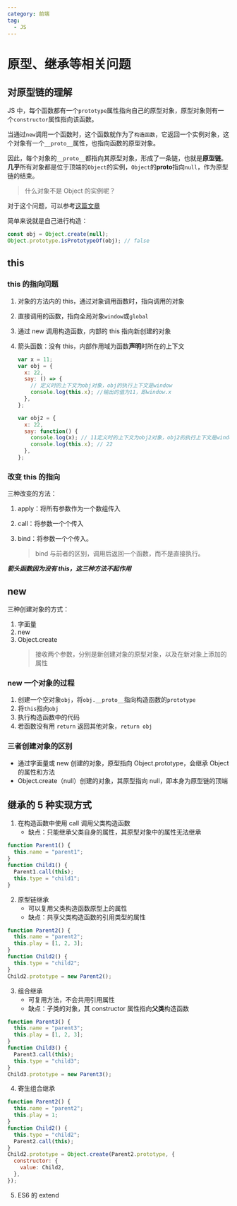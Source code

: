 ```yaml
---
category: 前端
tag:
  - JS
---
```


# 原型、继承等相关问题

## 对原型链的理解

JS 中，每个函数都有一个`prototype`属性指向自己的原型对象，原型对象则有一个`constructor`属性指向该函数。

当通过`new`调用一个函数时，这个函数就作为了`构造函数`，它返回一个实例对象，这个对象有一个`__proto__`属性，也指向函数的原型对象。

因此，每个对象的`__proto__`都指向其原型对象，形成了一条链，也就是**原型链**。**几乎**所有对象都是位于顶端的`Object`的实例，`Object`的**proto**指向`null`，作为原型链的结束。

> 什么对象不是 Object 的实例呢？

对于这个问题，可以参考[这篇文章](https://2ality.com/2012/08/instanceof-object.html)

简单来说就是自己进行构造：

```js
const obj = Object.create(null);
Object.prototype.isPrototypeOf(obj); // false
```

## this

### this 的指向问题

1. 对象的方法内的 this，通过对象调用函数时，指向调用的对象

2. 直接调用的函数，指向全局对象`window`或`global`

3. 通过 new 调用构造函数，内部的 this 指向新创建的对象

4. 箭头函数：没有 this，内部作用域为函数**声明**时所在的上下文

   ```javascript
   var x = 11;
   var obj = {
     x: 22,
     say: () => {
       // 定义时的上下文为obj对象，obj的执行上下文是window
       console.log(this.x); //输出的值为11，即window.x
     },
   };

   var obj2 = {
     x: 22,
     say: function() {
       console.log(x); // 11定义时的上下文为obj2对象，obj2的执行上下文是window
       console.log(this.x); // 22
     },
   };
   ```

### 改变 this 的指向

三种改变的方法：

1. apply：将所有参数作为一个数组传入

2. call：将参数一个个传入

3. bind：将参数一个个传入。

   > bind 与前者的区别，调用后返回一个函数，而不是直接执行。

**_箭头函数因为没有 this，这三种方法不起作用_**

## new

三种创建对象的方式：

1. 字面量
2. new
3. Object.create
   > 接收两个参数，分别是新创建对象的原型对象，以及在新对象上添加的属性

### new 一个对象的过程

1. 创建一个空对象`obj`，将`obj.__proto__`指向构造函数的`prototype`
2. 将`this`指向`obj`
3. 执行构造函数中的代码
4. 若函数没有用 `return` 返回其他对象，`return obj`

### 三者创建对象的区别

- 通过字面量或 new 创建的对象，原型指向 Object.prototype，会继承 Object 的属性和方法
- Object.create（null）创建的对象，其原型指向 null，即本身为原型链的顶端

## 继承的 5 种实现方式

1. 在构造函数中使用 call 调用父类构造函数
   - 缺点：只能继承父类自身的属性，其原型对象中的属性无法继承

```javascript
function Parent1() {
  this.name = "parent1";
}
function Child1() {
  Parent1.call(this);
  this.type = "child1";
}
```

2. 原型链继承
   - 可以复用父类构造函数原型上的属性
   - 缺点：共享父类构造函数的引用类型的属性

```javascript
function Parent2() {
  this.name = "parent2";
  this.play = [1, 2, 3];
}
function Child2() {
  this.type = "child2";
}
Child2.prototype = new Parent2();
```

3. 组合继承
   - 可复用方法，不会共用引用属性
   - 缺点：子类的对象，其 constructor 属性指向**父类**构造函数

```javascript
function Parent3() {
  this.name = "parent3";
  this.play = [1, 2, 3];
}
function Child3() {
  Parent3.call(this);
  this.type = "child3";
}
Child3.prototype = new Parent3();
```

4. 寄生组合继承

```javascript
function Parent2() {
  this.name = "parent2";
  this.play = 1;
}
function Child2() {
  this.type = "child2";
  Parent2.call(this);
}
Child2.prototype = Object.create(Parent2.prototype, {
  constructor: {
    value: Child2,
  },
});
```

5. ES6 的 extend
